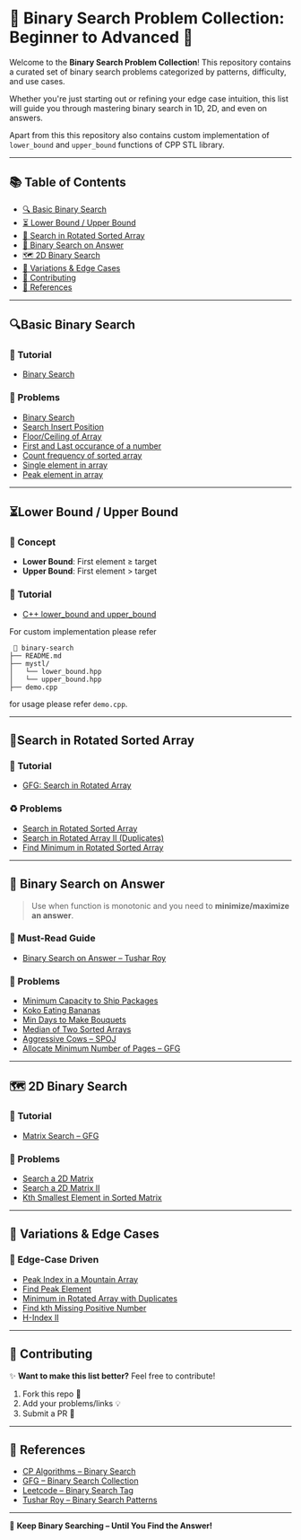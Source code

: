 # 🎯 Binary Search Problem Collection: Beginner to Advanced 🚀

Welcome to the **Binary Search Problem Collection**! This repository contains a curated set of binary search problems categorized by patterns, difficulty, and use cases.

Whether you're just starting out or refining your edge case intuition, this list will guide you through mastering binary search in 1D, 2D, and even on answers.

Apart from this this repository also contains custom implementation of `lower_bound` and `upper_bound` functions of CPP STL library.

---

## 📚 Table of Contents

- [🔍 Basic Binary Search](#basic-binary-search)
- [⏳ Lower Bound / Upper Bound](#lower-bound--upper-bound)
- [🧬 Search in Rotated Sorted Array](#search-in-rotated-sorted-array)
- [🧠 Binary Search on Answer](#binary-search-on-answer)
- [🗺️ 2D Binary Search](#2d-binary-search)
- [🧰 Variations & Edge Cases](#variations--edge-cases)
- [💬 Contributing](#contributing)
- [🔗 References](#references)

---

## 🔍Basic Binary Search

### 📘 Tutorial  
- [Binary Search](https://cp-algorithms.com/num_methods/binary_search.html)

### 🧭 Problems  
- [Binary Search](https://leetcode.com/problems/binary-search/description/)
- [Search Insert Position](https://leetcode.com/problems/search-insert-position/)
- [Floor/Ceiling of Array](https://www.geeksforgeeks.org/problems/floor-in-a-sorted-array-1587115620/1)
- [First and Last occurance of a number](https://leetcode.com/problems/find-first-and-last-position-of-element-in-sorted-array)
- [Count frequency of sorted array](https://www.geeksforgeeks.org/count-number-of-occurrences-or-frequency-in-a-sorted-array/)
- [Single element in array](https://leetcode.com/problems/single-element-in-a-sorted-array/description/)
- [Peak element in array](https://leetcode.com/problems/find-peak-element/description/)

---

## ⏳Lower Bound / Upper Bound

### 🧠 Concept  
- **Lower Bound**: First element ≥ target  
- **Upper Bound**: First element > target

### 📘 Tutorial  
- [C++ lower_bound and upper_bound](https://www.geeksforgeeks.org/upper_bound-lower_bound-STL/)

For custom implementation please refer

```
 📁 binary-search      
├── README.md                
├── mystl/               
│   └── lower_bound.hpp
│   └── upper_bound.hpp
├── demo.cpp

```
for usage please refer `demo.cpp`.


---

## 🧬Search in Rotated Sorted Array

### 📘 Tutorial  
- [GFG: Search in Rotated Array](https://www.geeksforgeeks.org/search-an-element-in-a-sorted-and-pivoted-array/)

### ♻️ Problems  
- [Search in Rotated Sorted Array](https://leetcode.com/problems/search-in-rotated-sorted-array/description)
- [Search in Rotated Array II (Duplicates)](https://leetcode.com/problems/search-in-rotated-sorted-array-ii/)
- [Find Minimum in Rotated Sorted Array](https://leetcode.com/problems/find-minimum-in-rotated-sorted-array/description/)
  
---

## 🧠 Binary Search on Answer

> Use when function is monotonic and you need to **minimize/maximize an answer**.

### 📘 Must-Read Guide  
- [Binary Search on Answer – Tushar Roy](https://www.youtube.com/watch?v=YbY8cVwWAvw)

### 🧩 Problems  
- [Minimum Capacity to Ship Packages](https://leetcode.com/problems/capacity-to-ship-packages-within-d-days/)
- [Koko Eating Bananas](https://leetcode.com/problems/koko-eating-bananas/)
- [Min Days to Make Bouquets](https://leetcode.com/problems/minimum-number-of-days-to-make-m-bouquets/)
- [Median of Two Sorted Arrays](https://leetcode.com/problems/median-of-two-sorted-arrays/)
- [Aggressive Cows – SPOJ](https://www.spoj.com/problems/AGGRCOW/)
- [Allocate Minimum Number of Pages – GFG](https://practice.geeksforgeeks.org/problems/allocate-minimum-number-of-pages0937/1)

---

## 🗺️ 2D Binary Search

### 📘 Tutorial  
- [Matrix Search – GFG](https://www.geeksforgeeks.org/search-in-row-wise-and-column-wise-sorted-matrix/)

### 🧩 Problems  
- [Search a 2D Matrix](https://leetcode.com/problems/search-a-2d-matrix/)
- [Search a 2D Matrix II](https://leetcode.com/problems/search-a-2d-matrix-ii/)
- [Kth Smallest Element in Sorted Matrix](https://leetcode.com/problems/kth-smallest-element-in-a-sorted-matrix/)

---

## 🧰 Variations & Edge Cases

### 🧪 Edge-Case Driven  
- [Peak Index in a Mountain Array](https://leetcode.com/problems/peak-index-in-a-mountain-array/)
- [Find Peak Element](https://leetcode.com/problems/find-peak-element/)
- [Minimum in Rotated Array with Duplicates](https://leetcode.com/problems/find-minimum-in-rotated-sorted-array-ii/)
- [Find kth Missing Positive Number](https://leetcode.com/problems/kth-missing-positive-number/)
- [H-Index II](https://leetcode.com/problems/h-index-ii/)

---

## 💬 Contributing

✨ **Want to make this list better?** Feel free to contribute!

1. Fork this repo 🍴  
2. Add your problems/links 💡  
3. Submit a PR 🔁

---

## 🔗 References

- [CP Algorithms – Binary Search](https://cp-algorithms.com/search.html)
- [GFG – Binary Search Collection](https://www.geeksforgeeks.org/binary-search/)
- [Leetcode – Binary Search Tag](https://leetcode.com/tag/binary-search/)
- [Tushar Roy – Binary Search Patterns](https://www.youtube.com/watch?v=YbY8cVwWAvw)

---

🚀 **Keep Binary Searching – Until You Find the Answer!**

